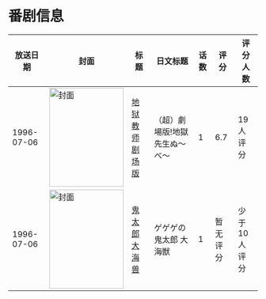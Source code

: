 # 番剧信息

|放送日期|封面|标题|日文标题|话数|评分|评分人数|
|---|---|---|---|---|---|---|
|1996-07-06|<img src="//lain.bgm.tv/pic/cover/c/bc/87/158799_LuY5g.jpg" alt="封面" style="width:150px;height:200px;object-fit:cover;">|[地狱教师 剧场版](https://bangumi.tv/subject/158799)|（超）劇場版!地獄先生ぬ〜べ〜|1|6.7|19人评分|
|1996-07-06|<img src="//lain.bgm.tv/pic/cover/c/21/53/207961_lcvPn.jpg" alt="封面" style="width:150px;height:200px;object-fit:cover;">|[鬼太郎 大海兽](https://bangumi.tv/subject/207961)|ゲゲゲの鬼太郎 大海獣|1|暂无评分|少于10人评分|

